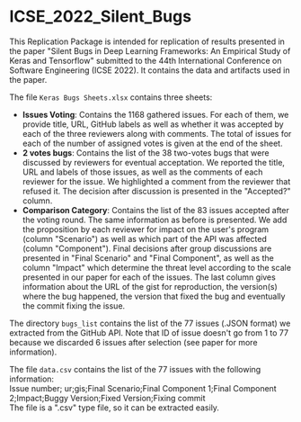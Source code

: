 # ICSE_2022_Silent_Bugs
This Replication Package is intended for replication of results presented in the paper "Silent Bugs in Deep Learning Frameworks: An Empirical Study of Keras and Tensorflow" submitted to the 44th International Conference on Software Engineering (ICSE 2022). It contains the data and artifacts used in the paper.

The file `Keras Bugs Sheets.xlsx` contains three sheets:
* **Issues Voting**: Contains the 1168 gathered issues. For each of them, we provide title, URL, GitHub labels as well as whether it was accepted by each of the three reviewers along with comments. The total of issues for each of the number of assigned votes is given at the end of the sheet.
* **2 votes bugs**: Contains the list of the 38 two-votes bugs that were discussed by reviewers for eventual acceptation. We reported the title, URL and labels of those issues, as well as the comments of each reviewer for the issue. We highlighted a comment from the reviewer that refused it. The decision after discussion is presented in the "Accepted?" column.
* **Comparison Category**: Contains the list of the 83 issues accepted after the voting round. The same information as before is presented. We add the proposition by each reviewer for impact on the user's program (column "Scenario") as well as which part of the API was affected (column "Component"). Final decisions after group discussions are presented in "Final Scenario" and "Final Component", as well as the column "Impact" which determine the threat level according to the scale presented in our paper for each of the issues. The last column gives information about the URL of the gist for reproduction, the version(s) where the bug happened, the version that fixed the bug and eventually the commit fixing the issue.

The directory `bugs_list` contains the list of the 77 issues (.JSON format) we extracted from the GitHub API. Note that ID of issue doesn't go from 1 to 77 because we discarded 6 issues after selection (see paper for more information).

The file `data.csv` contains the list of the 77 issues with the following information: <br />
Issue number; ur;gis;Final Scenario;Final Component 1;Final Component 2;Impact;Buggy Version;Fixed Version;Fixing commit <br />
The file is a ".csv" type file, so it can be extracted easily.

